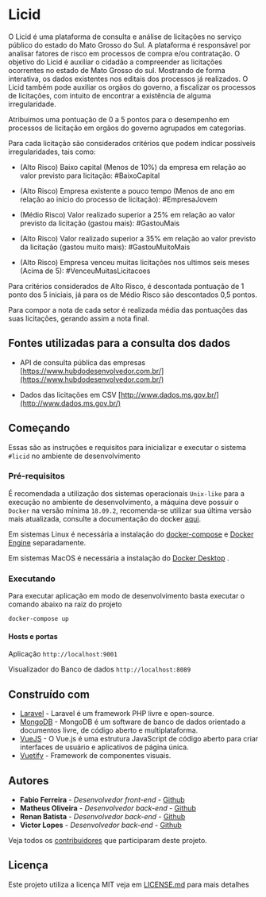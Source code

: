 # Licid

O Licid é uma plataforma de consulta e análise de licitações no serviço público do estado do Mato Grosso do Sul. A plataforma é responsável por analisar fatores de risco em processos de compra e/ou contratação. O objetivo do Licid é auxiliar o cidadão a compreender as licitações ocorrentes no estado de Mato Grosso do sul. Mostrando de forma interativa, os dados existentes nos editais dos processos já realizados. O Licid também pode auxiliar os orgãos do governo, a fiscalizar os processos de licitações, com intuito de encontrar a existência de alguma irregularidade.

Atribuimos uma pontuação de 0 a 5 pontos para o desempenho em processos de licitação em orgãos do governo agrupados em categorias.

Para cada licitação são considerados critérios que podem indicar possíveis irregularidades, tais como: 

- (Alto Risco) Baixo capital (Menos de 10%) da empresa em relação ao valor previsto para licitação: #BaixoCapital

- (Alto Risco) Empresa existente a pouco tempo (Menos de ano em relação ao início do processo de licitação): #EmpresaJovem 

- (Médio Risco) Valor realizado superior a 25% em relação ao valor previsto da licitação (gastou mais): #GastouMais 

- (Alto Risco) Valor realizado superior a 35% em relação ao valor previsto da licitação (gastou muito mais): #GastouMuitoMais

- (Alto Risco) Empresa venceu muitas licitações nos ultimos seis meses (Acima de 5): #VenceuMuitasLicitacoes

Para critérios considerados de Alto Risco, é descontada pontuação de 1 ponto dos 5 iniciais, já para os de Médio Risco são descontados 0,5 pontos.

Para compor a nota de cada setor é realizada média das pontuações das suas licitações, gerando assim a nota final.

## Fontes utilizadas para a consulta dos dados

- API de consulta pública das empresas [https://www.hubdodesenvolvedor.com.br/](https://www.hubdodesenvolvedor.com.br/)

- Dados das licitações em CSV [http://www.dados.ms.gov.br/](http://www.dados.ms.gov.br/)

## Começando

Essas são as instruções e requisitos para inicializar e executar o sistema `#licid` no ambiente de desenvolvimento 

### Pré-requisitos

É recomendada a utilização dos sistemas operacionais `Unix-like` para a execução no ambiente de desenvolvimento, a máquina deve possuir o `Docker` na versão mínima `18.09.2`, recomenda-se utilizar sua última versão mais atualizada, consulte a documentação do docker [aqui](https://docs.docker.com/).

Em sistemas Linux é necessária a instalação do [docker-compose](https://docs.docker.com/compose/install/) e [Docker Engine](https://docs.docker.com/install/linux/docker-ce/ubuntu/) separadamente.

Em sistemas MacOS é necessária a instalação do [Docker Desktop](https://www.docker.com/products/docker-desktop) .


### Executando

Para executar aplicação em modo de desenvolvimento basta executar o comando abaixo na raiz do projeto

```
docker-compose up
```

#### Hosts e portas

Aplicação `http://localhost:9001`

Visualizador do Banco de dados `http://localhost:8089`

## Construído com

* [Laravel](https://laravel.com/) - Laravel é um framework PHP livre e open-source.
* [MongoDB](https://www.mongodb.com/) - MongoDB é um software de banco de dados orientado a documentos livre, de código aberto e multiplataforma.
* [VueJS](https://vuejs.org/) - O Vue.js é uma estrutura JavaScript de código aberto para criar interfaces de usuário e aplicativos de página única.
* [Vuetify](https://vuetifyjs.com/pt-BR/) - Framework de componentes visuais.

## Autores

* **Fabio Ferreira** - *Desenvolvedor front-end* - [Github](https://github.com/fabiomferreira)
* **Matheus Oliveira** - *Desenvolvedor back-end* - [Github](https://github.com/matheus21)
* **Renan Batista** - *Desenvolvedor back-end* - [Github](https://github.com/renanprogramador)
* **Victor Lopes** - *Desenvolvedor back-end* - [Github](https://github.com/theguitarvity)

Veja todos os [contribuidores](https://github.com/hack-ms/Strike-Up/graphs/contributors) que participaram deste projeto.

## Licença

Este projeto utiliza a licença MIT veja em [LICENSE.md](LICENSE) para mais detalhes
